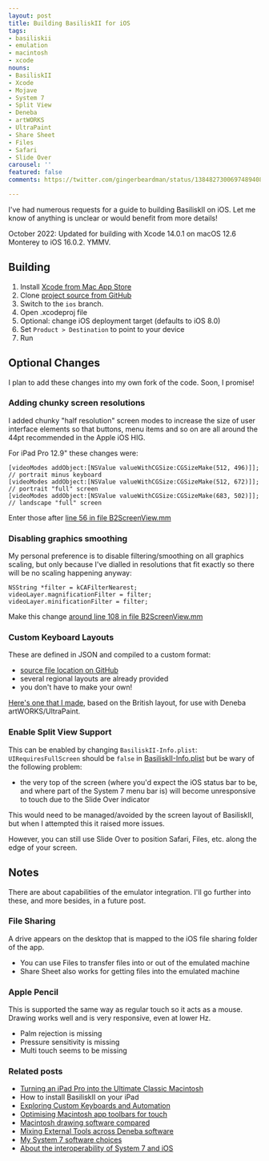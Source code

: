 ```yaml
---
layout: post
title: Building BasiliskII for iOS
tags:
- basiliskii
- emulation
- macintosh
- xcode
nouns:
- BasiliskII
- Xcode
- Mojave
- System 7
- Split View
- Deneba
- artWORKS
- UltraPaint
- Share Sheet
- Files
- Safari
- Slide Over
carousel: ''
featured: false
comments: https://twitter.com/gingerbeardman/status/1384827300697489408

---
```

I've had numerous requests for a guide to building BasiliskII on iOS. Let me know of anything is unclear or would benefit from more details!

October 2022: Updated for building with Xcode 14.0.1 on macOS 12.6 Monterey to iOS 16.0.2. YMMV.

## Building

1. Install [Xcode from Mac App Store](https://apps.apple.com/gb/app/xcode/id497799835?mt=12)
2. Clone [project source from GitHub](https://github.com/zydeco/macemu/tree/ios/BasiliskII/src/iOS)
3. Switch to the `ios` branch.
4. Open .xcodeproj file
5. Optional: change iOS deployment target (defaults to iOS 8.0)
6. Set `Product > Destination` to point to your device
7. Run

## Optional Changes

I plan to add these changes into my own fork of the code. Soon, I promise!

### Adding chunky screen resolutions

I added chunky "half resolution" screen modes to increase the size of user interface elements so that buttons, menu items and so on are all around the 44pt recommended in the Apple iOS HIG.

For iPad Pro 12.9" these changes were:

    [videoModes addObject:[NSValue valueWithCGSize:CGSizeMake(512, 496)]]; // portrait minus keyboard
    [videoModes addObject:[NSValue valueWithCGSize:CGSizeMake(512, 672)]]; // portrait "full" screen
    [videoModes addObject:[NSValue valueWithCGSize:CGSizeMake(683, 502)]]; // landscape "full" screen

Enter those after [line 56 in file B2ScreenView.mm](https://github.com/zydeco/macemu/blob/74254b59f3829468ee2e2ac5b9eb3d81d281caa7/BasiliskII/src/iOS/BasiliskII/B2ScreenView.mm#L56)

### Disabling graphics smoothing

My personal preference is to disable filtering/smoothing on all graphics scaling, but only because I've dialled in resolutions that fit exactly so there will be no scaling happening anyway:

    NSString *filter = kCAFilterNearest;
    videoLayer.magnificationFilter = filter;
    videoLayer.minificationFilter = filter;

Make this change [around line 108 in file B2ScreenView.mm](https://github.com/zydeco/macemu/blob/74254b59f3829468ee2e2ac5b9eb3d81d281caa7/BasiliskII/src/iOS/BasiliskII/B2ScreenView.mm#L108)

### Custom Keyboard Layouts

These are defined in JSON and compiled to a custom format:

* [source file location on GitHub](https://github.com/zydeco/macemu/tree/ios/BasiliskII/src/iOS/BasiliskII/Keyboard%20Layouts)
* several regional layouts are already provided
* you don't have to make your own!

[Here's one that I made](https://github.com/gingerbeardman/artworks-keyboard), based on the British layout, for use with Deneba artWORKS/UltraPaint.

### Enable Split View Support

This can be enabled by changing `BasiliskII-Info.plist`: `UIRequiresFullScreen` should be `false` in [BasiliskII-Info.plist](https://github.com/zydeco/macemu/blob/ios/BasiliskII/src/iOS/BasiliskII/BasiliskII-Info.plist#L114) but be wary of the following problem:

* the very top of the screen (where you'd expect the iOS status bar to be, and where part of the System 7 menu bar is) will become unresponsive to touch due to the Slide Over indicator

This would need to be managed/avoided by the screen layout of BasiliskII, but when I attempted this it raised more issues.

However, you can still use Slide Over to position Safari, Files, etc. along the edge of your screen.

## Notes

There are about capabilities of the emulator integration. I'll go further into these, and more besides, in a future post.

### File Sharing

A drive appears on the desktop that is mapped to the iOS file sharing folder of the app.

* You can use Files to transfer files into or out of the emulated machine
* Share Sheet also works for getting files into the emulated machine

### Apple Pencil

This is supported the same way as regular touch so it acts as a mouse. Drawing works well and is very responsive, even at lower Hz.

* Palm rejection is missing
* Pressure sensitivity is missing
* Multi touch seems to be missing

### Related posts

* [Turning an iPad Pro into the Ultimate Classic Macintosh](/2021/04/17/turning-an-ipad-pro-into-the-ultimate-classic-macintosh)
* How to install BasiliskII on your iPad
* [Exploring Custom Keyboards and Automation](/2021/04/19/automating-interactions-using-apple-events/)
* [Optimising Macintosh app toolbars for touch](/2021/03/28/changing-the-size-of-toolbar-items-using-resedit/)
* [Macintosh drawing software compared](/2021/04/24/macintosh-drawing-software-compared/)
* [Mixing External Tools across Deneba software](/2021/04/25/mixing-external-tools-across-deneba-software/)
* [My System 7 software choices](/2021/04/30/my-system-7-software-choices/)
* [About the interoperability of System 7 and iOS](/2021/05/03/interoperability-of-system-7-and-ios/)
